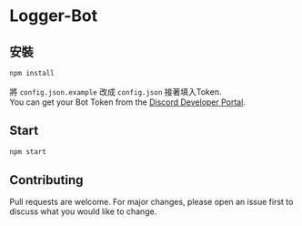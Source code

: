 # Logger-Bot


## 安裝

```bash
npm install
```
將 ``config.json.example`` 改成  ``config.json`` 接著填入Token.\
You can get your Bot Token from the [Discord Developer Portal](https://discord.com/developers/applications).

## Start

```bash
npm start
```

## Contributing
Pull requests are welcome. For major changes, please open an issue first to discuss what you would like to change.

